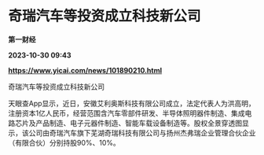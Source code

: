 # 奇瑞汽车等投资成立科技新公司
**第一财经**

**2023-10-30 09:43**

**https://www.yicai.com/news/101890210.html**

奇瑞汽车等投资成立科技新公司

天眼查App显示，近日，安徽艾利奥斯科技有限公司成立，法定代表人为洪高明，注册资本1亿人民币，经营范围含汽车零部件研发、半导体照明器件制造、集成电路芯片及产品制造、电子元器件制造、智能车载设备制造等。股权全景穿透图显示，该公司由奇瑞汽车旗下芜湖奇瑞科技有限公司与扬州杰弗瑞企业管理合伙企业（有限合伙）分别持股90%、10%。
